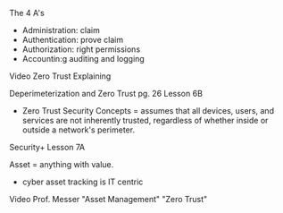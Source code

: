 The 4 A's
- Administration: claim
- Authentication: prove claim
- Authorization: right permissions
- Accountin:g auditing and logging

Video Zero Trust Explaining

Deperimeterization and Zero Trust pg. 26 Lesson 6B

- Zero Trust Security Concepts = assumes that all devices, users, and services are not inherently trusted, regardless of whether inside or outside a network's perimeter.

Security+ Lesson 7A

Asset = anything with value. 
- cyber asset tracking is IT centric

Video Prof. Messer "Asset Management" "Zero Trust"

